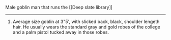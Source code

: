 Male goblin man that runs the [[Deep slate library]]

---
1. Average size goblin at 3"5', with slicked back, black, shoulder lengeth hair. He usually wears the standard gray and gold robes of the college and a palm pistol tucked away in those robes.